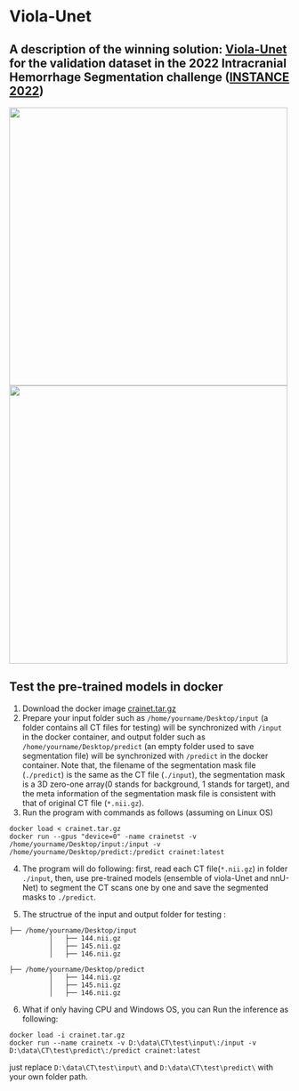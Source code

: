# Viola-Unet
A description of the winning solution: [Viola-Unet](https://arxiv.org/abs/2208.06313) for the validation dataset in the 2022 Intracranial Hemorrhage Segmentation challenge ([INSTANCE 2022](https://instance.grand-challenge.org/))
---
<img align="top" src="demo/125_0.923.gif" width="500"/> <img align="top" src="demo/105_0.881.gif" width="500"/>

## Test the pre-trained models in docker
1. Download the docker image [crainet.tar.gz](https://e1.pcloud.link/publink/show?code=XZTBy4ZYwtUXUhrCk4QfIMQCiPHl7KneUzk)
2. Prepare your input folder such as ```/home/yourname/Desktop/input``` (a folder contains all CT files for testing) will be synchronized with ```/input``` in the docker container, and output folder such as 
```/home/yourname/Desktop/predict``` (an empty folder used to save segmentation file) will be synchronized with ```/predict``` in the docker container. Note that, the filename of the segmentation mask file (```./predict```) is the same as the CT file (```./input```), the segmentation mask is a 3D zero-one array(0 stands for background, 1 stands for target), and the meta information of the segmentation mask file is consistent with that of original CT file (```*.nii.gz```). 
3. Run the program with commands as follows (assuming on Linux OS)
```
docker load < crainet.tar.gz
docker run --gpus "device=0" -name crainetst -v /home/yourname/Desktop/input:/input -v /home/yourname/Desktop/predict:/predict crainet:latest
```
4. The program will do following: first, read each CT file(```*.nii.gz```) in folder ```./input```, then, use pre-trained models (ensemble of viola-Unet and nnU-Net) to segment the CT scans one by one and save the segmented masks to ```./predict```. 

5. The structrue of the input and output folder for testing :
```
├── /home/yourname/Desktop/input
          │   ├── 144.nii.gz
          │   ├── 145.nii.gz
          │   ├── 146.nii.gz

├── /home/yourname/Desktop/predict
          │   ├── 144.nii.gz
          │   ├── 145.nii.gz
          │   ├── 146.nii.gz
```
6. What if only having CPU and Windows OS, you can Run the inference as following: 
```
docker load -i crainet.tar.gz
docker run --name crainetx -v D:\data\CT\test\input\:/input -v D:\data\CT\test\predict\:/predict crainet:latest
```
just replace ```D:\data\CT\test\input\``` and ```D:\data\CT\test\predict\``` with your own folder path. 
